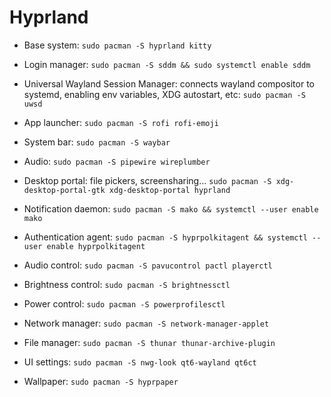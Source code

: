 # Hyprland

- Base system: `sudo pacman -S hyprland kitty`
- Login manager: `sudo pacman -S sddm && sudo systemctl enable sddm`
- Universal Wayland Session Manager: connects wayland compositor to systemd,
  enabling env variables, XDG autostart, etc: `sudo pacman -S uwsd`
- App launcher: `sudo pacman -S rofi rofi-emoji`
- System bar: `sudo pacman -S waybar`
- Audio: `sudo pacman -S pipewire wireplumber`
- Desktop portal: file pickers, screensharing...
  `sudo pacman -S xdg-desktop-portal-gtk xdg-desktop-portal hyprland`
- Notification daemon: `sudo pacman -S mako && systemctl --user enable mako`
- Authentication agent: `sudo pacman -S hyprpolkitagent && systemctl --user enable hyprpolkitagent`
- Audio control: `sudo pacman -S pavucontrol pactl playerctl`
- Brightness control: `sudo pacman -S brightnessctl`
- Power control: `sudo pacman -S powerprofilesctl`
- Network manager: `sudo pacman -S network-manager-applet`


- File manager: `sudo pacman -S thunar thunar-archive-plugin`
- UI settings: `sudo pacman -S nwg-look qt6-wayland qt6ct`
- Wallpaper: `sudo pacman -S hyprpaper`
